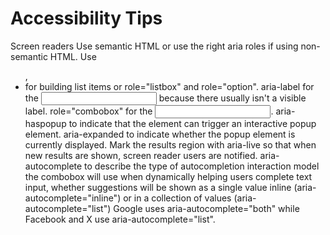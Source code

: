 # Accessibility Tips

Screen readers
  Use semantic HTML or use the right aria roles if using non-semantic HTML. Use <ul>, <li> for building list items or role="listbox" and role="option".
  aria-label for the <input> because there usually isn't a visible label.
  role="combobox" for the <input>.
  aria-haspopup to indicate that the element can trigger an interactive popup element.
  aria-expanded to indicate whether the popup element is currently displayed.
  Mark the results region with aria-live so that when new results are shown, screen reader users are notified.
  aria-autocomplete to describe the type of autocompletion interaction model the combobox will use when dynamically helping users complete text input, whether suggestions will be shown as a single value inline (aria-autocomplete="inline") or in a collection of values (aria-autocomplete="list")
  Google uses aria-autocomplete="both" while Facebook and X use aria-autocomplete="list".
